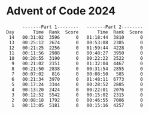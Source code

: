 # Advent of Code 2024

          -------Part 1--------   -------Part 2--------
    Day       Time  Rank  Score       Time  Rank  Score
     14   00:31:02  3596      0   01:18:44  3810      0
     13   00:25:12  2674      0   00:53:08  2385      0
     12   00:21:25  2256      0   01:59:44  4228      0
     11   00:11:56  2988      0   00:48:27  3950      0
     10   00:20:55  3190      0   00:22:22  2522      0
      9   00:21:02  2151      0   01:32:04  4467      0
      8   00:21:50  2838      0   00:31:54  2855      0
      7   00:07:02   816      0   00:08:50   585      0
      6   00:21:34  3970      0   01:48:11  6773      0
      5   00:17:24  3344      0   00:28:52  2885      0
      4   00:13:20  2424      0   00:22:01  2076      0
      3   00:12:52  5542      0   00:15:02  2315      0
      2   00:08:18  1792      0   00:46:55  7006      0
      1   00:13:05  5181      0   00:15:16  4257      0
